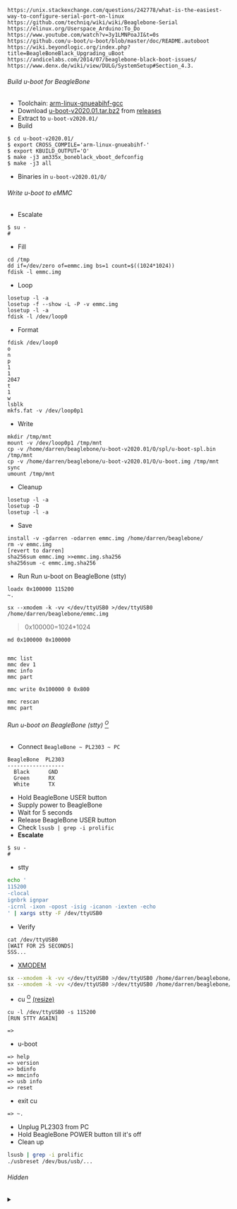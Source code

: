 ```
https://unix.stackexchange.com/questions/242778/what-is-the-easiest-way-to-configure-serial-port-on-linux
https://github.com/techniq/wiki/wiki/Beaglebone-Serial
https://elinux.org/Userspace_Arduino:To_Do
https://www.youtube.com/watch?v=3y1LMNPoaJI&t=0s
https://github.com/u-boot/u-boot/blob/master/doc/README.autoboot
https://wiki.beyondlogic.org/index.php?title=BeagleBoneBlack_Upgrading_uBoot
https://andicelabs.com/2014/07/beaglebone-black-boot-issues/
https://www.denx.de/wiki/view/DULG/SystemSetup#Section_4.3.
```

###### Build u-boot for BeagleBone

* Toolchain: [arm-linux-gnueabihf-gcc](https://aur.archlinux.org/packages/arm-linux-gnueabihf-gcc/)
* Download [u-boot-v2020.01.tar.bz2](https://gitlab.denx.de/u-boot/u-boot/-/archive/v2020.01/u-boot-v2020.01.tar.bz2) from [releases](https://gitlab.denx.de/u-boot/u-boot/-/tags)
* Extract to `u-boot-v2020.01/`
* Build
```
$ cd u-boot-v2020.01/
$ export CROSS_COMPILE='arm-linux-gnueabihf-'
$ export KBUILD_OUTPUT='O'
$ make -j3 am335x_boneblack_vboot_defconfig
$ make -j3 all
```
* Binaries in `u-boot-v2020.01/O/`

###### Write u-boot to eMMC
* Escalate
```
$ su -
#
```
* Fill
```
cd /tmp
dd if=/dev/zero of=emmc.img bs=1 count=$((1024*1024))
fdisk -l emmc.img
```
* Loop
```
losetup -l -a
losetup -f --show -L -P -v emmc.img
losetup -l -a
fdisk -l /dev/loop0
```
* Format
```
fdisk /dev/loop0
o
n
p
1
1
2047
t
1
w
lsblk
mkfs.fat -v /dev/loop0p1
```
* Write
```
mkdir /tmp/mnt
mount -v /dev/loop0p1 /tmp/mnt
cp -v /home/darren/beaglebone/u-boot-v2020.01/O/spl/u-boot-spl.bin /tmp/mnt
cp -v /home/darren/beaglebone/u-boot-v2020.01/O/u-boot.img /tmp/mnt
sync
umount /tmp/mnt
```
* Cleanup
```
losetup -l -a
losetup -D
losetup -l -a
```
* Save
```
install -v -gdarren -odarren emmc.img /home/darren/beaglebone/
rm -v emmc.img
[revert to darren]
sha256sum emmc.img >>emmc.img.sha256
sha256sum -c emmc.img.sha256
```
* Run Run u-boot on BeagleBone (stty)
```
loadx 0x100000 115200
~.
```
```
sx --xmodem -k -vv </dev/ttyUSB0 >/dev/ttyUSB0 /home/darren/beaglebone/emmc.img
```
> 0x100000=1024\*1024
```
md 0x100000 0x100000
```
```

mmc list
mmc dev 1
mmc info
mmc part

mmc write 0x100000 0 0x800

mmc rescan
mmc part
```

###### Run u-boot on BeagleBone (stty) [<sup>O</sup>](https://www.denx.de/wiki/view/DULG/SystemSetup#Section_4.2.)

* Connect `BeagleBone ~ PL2303 ~ PC`
```
BeagleBone  PL2303
------------------
  Black      GND
  Green      RX
  White      TX
```
* Hold BeagleBone USER button
* Supply power to BeagleBone
* Wait for 5 seconds
* Release BeagleBone USER button
* Check `lsusb | grep -i prolific`
* **Escalate**
```
$ su -
# 
```
* stty
```bash
echo '
115200
-clocal
ignbrk ignpar
-icrnl -ixon -opost -isig -icanon -iexten -echo
' | xargs stty -F /dev/ttyUSB0
```
* Verify
```
cat /dev/ttyUSB0
[WAIT FOR 25 SECONDS]
SSS...
```
* [XMODEM](http://e2e.ti.com/support/processors/f/791/t/803163?Linux-AM3358-Serial-transfer-of-files)
```bash
sx --xmodem -k -vv </dev/ttyUSB0 >/dev/ttyUSB0 /home/darren/beaglebone/u-boot-v2020.01/O/spl/u-boot-spl.bin
sx --xmodem -k -vv </dev/ttyUSB0 >/dev/ttyUSB0 /home/darren/beaglebone/u-boot-v2020.01/O/u-boot.img
```
* cu [<sup>O</sup>](https://access.redhat.com/solutions/209663) [(resize)](https://wiki.archlinux.org/index.php/Working_with_the_serial_console#Troubleshooting)
```
cu -l /dev/ttyUSB0 -s 115200
[RUN STTY AGAIN]

=> 
```
* u-boot
```?
=> help
=> version
=> bdinfo
=> mmcinfo
=> usb info
=> reset
```
* exit cu
```
=> ~.

```
* Unplug PL2303 from PC
* Hold BeagleBone POWER button till it's off
* Clean up
``` bash
lsusb | grep -i prolific
./usbreset /dev/bus/usb/...
```

###### Hidden

<details><summary>&nbsp;</summary>

Example serial port setup that works

stty -aF /dev/ttyUSB0
```
speed 115200 baud; rows 0; columns 0; line = 0;
intr = ^C; quit = ^\; erase = ^?; kill = ^U; eof = ^D; eol = <undef>; eol2 = <undef>; swtch = <undef>; start = ^Q; stop = ^S;
susp = ^Z; rprnt = ^R; werase = ^W; lnext = ^V; discard = ^O; min = 1; time = 0;
-parenb -parodd -cmspar cs8 hupcl -cstopb cread -clocal -crtscts
ignbrk -brkint ignpar -parmrk -inpck -istrip -inlcr -igncr -icrnl -ixon -ixoff -iuclc -ixany -imaxbel -iutf8
-opost -olcuc -ocrnl onlcr -onocr -onlret -ofill -ofdel nl0 cr0 tab0 bs0 vt0 ff0
-isig -icanon -iexten -echo echoe echok -echonl -noflsh -xcase -tostop -echoprt echoctl echoke -flusho -extproc
```

Run u-boot on BeagleBone [(kermit)](http://www.kermitproject.org/) [<sup>O</sup>](https://www.denx.de/wiki/view/DULG/SystemSetup#Section_4.3.)

* Launch ckermit
```
$ su -
# ckermit
C-Kermit>set port /dev/ttyUSB0
C-Kermit>set speed 115200
C-Kermit>set handshake none
C-Kermit>set flow-control none
C-Kermit>set serial 8n1
C-Kermit>connect
[Wait for CCC]
<Ctrl-\> <C>
```
* Send `u-boot-spl.bin` and `u-boot.img`
```
C-Kermit>set protocol xmodem
C-Kermit>set send timeout 90 fixed
C-Kermit>set retry 0
C-Kermit>send /home/darren/beaglebone/u-boot-v2020.01/O/spl/u-boot-spl.bin
C-Kermit>send /home/darren/beaglebone/u-boot-v2020.01/O/u-boot.img
C-Kermit>connect

=> 
```

Misc

```
https://gitlab.denx.de/u-boot/u-boot
Building the Software:
======================

http://infocenter.arm.com/help/index.jsp?topic=/com.arm.doc.set.boards/index.html
./tools/genboardscfg.py -j 3

gitclear

make -j3 vexpress_ca9x4_defconfig

git check-ignore * | xargs file
file * spl/* | grep -v -F -e ASCII -e directory | less -S

find .                      \
-type  f                 -a \
\(                          \
  -iname \*dtb           -o \
  -iname \*bin           -o \
  -iname \*img           -o \
  -iname \*spl           -o \
  -iname \*spl\*bin\*    -o \
  -iname \*spl\*dtb\*    -o \
  -iname \*spl\*img\*    -o \
  -iname \*u-boot        -o \
  -iname \*u-boot\*bin\* -o \
  -iname \*u-boot\*dtb\* -o \
  -iname \*u-boot\*img\* -o \
  -iname mlo\*              \
\)

https://dev.to/rulyrudel/how-to-execute-u-boot-on-qemu-system-arm-2b22
k=./O/u-boot
qemu-system-arm \
  -machine vexpress-a9 \
  -nographic \
  -no-reboot \
  -kernel "$k"

Monitor Commands - Overview:
============================


https://www.qemu.org/docs/master/qemu-doc.html#index-Ctrl_002da-x
Ctrl-a x


https://wiki.archlinux.org/index.php/Working_with_the_serial_console

https://stackoverflow.com/questions/38279621/how-to-send-boot-files-over-uart

http://www.denx.de/wiki/view/DULG/SystemSetup#Section_4.3

http://www.kermitproject.org/onlinebooks/usingckermit3e.pdf
Page 64(74)
8 data bits, No parity, 1 stop bit (8N1)
"SET SERIAL 8N1" == "SET PARITY NONE, SET STOP-BITS 1, SET TERM BYTE 8"


set line /dev/ttyUSB0
set carrier-watch off


robust
set file type bin
set file name lit
set rec pack 1000
set send pack 1000
set window 5


RNDIS

IP & mask

sudo cat /proc/tty/driver/serial

cu \
  --line /dev/ttyUSB0 \
  --parity=none \
  --speed=115200 \
  --debug all \



```

</details>
